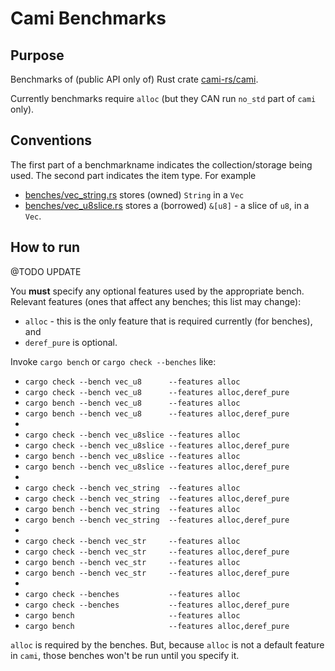 # Cami Benchmarks

## Purpose

Benchmarks of (public API only of) Rust crate [cami-rs/cami](https://github.com/cami-rs/cami).

Currently benchmarks require `alloc` (but <!-- TODO: some of them do -->they CAN run `no_std` part of
`cami` only).

## Conventions

The first part of a benchmarkname indicates the collection/storage being used. The second part indicates the item type. For example
- [benches/vec_string.rs](benches/vec_string.rs) stores (owned) `String` in a `Vec`
- [benches/vec_u8slice.rs](benches/vec_u8slice.rs) stores a (borrowed) `&[u8]` - a slice of `u8`, in
  a `Vec`.

## How to run

@TODO UPDATE

You **must** specify any optional features used by the appropriate bench. Relevant features (ones that affect any benches; this list may change):

- `alloc` - this is the only feature that is required currently (for benches), and
- `deref_pure` is optional.

Invoke `cargo bench` or `cargo check --benches` like:

- `cargo check --bench vec_u8      --features alloc`
- `cargo check --bench vec_u8      --features alloc,deref_pure`
- `cargo bench --bench vec_u8      --features alloc`
- `cargo bench --bench vec_u8      --features alloc,deref_pure`
-
- `cargo check --bench vec_u8slice --features alloc`
- `cargo check --bench vec_u8slice --features alloc,deref_pure`
- `cargo bench --bench vec_u8slice --features alloc`
- `cargo bench --bench vec_u8slice --features alloc,deref_pure`
-
- `cargo check --bench vec_string  --features alloc`
- `cargo check --bench vec_string  --features alloc,deref_pure`
- `cargo bench --bench vec_string  --features alloc`
- `cargo bench --bench vec_string  --features alloc,deref_pure`
-
- `cargo check --bench vec_str     --features alloc`
- `cargo check --bench vec_str     --features alloc,deref_pure`
- `cargo bench --bench vec_str     --features alloc`
- `cargo bench --bench vec_str     --features alloc,deref_pure`
-
- `cargo check --benches           --features alloc`
- `cargo check --benches           --features alloc,deref_pure`
- `cargo bench                     --features alloc`
- `cargo bench                     --features alloc,deref_pure`

`alloc` is required by the benches. But, because `alloc` is not a default feature in `cami`, those
benches won't be run until you specify it.
